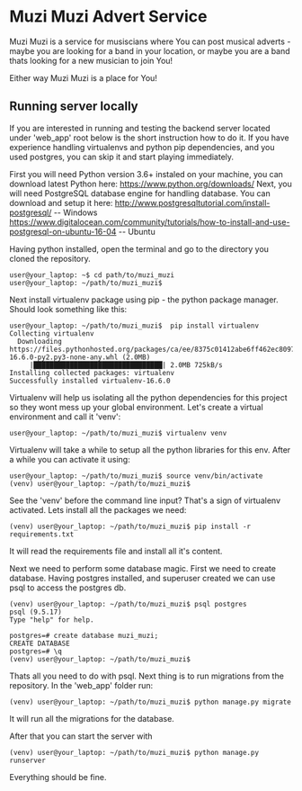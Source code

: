 # Muzi Muzi Advert Service

Muzi Muzi is a service for musiscians where You can post musical adverts - 
maybe you are looking for a band in your location, or maybe you are a band
thats looking for a new musician to join You!

Either way Muzi Muzi is a place for You!

## Running server locally

If you are interested in running and testing the backend server located under 'web_app' root below is the short instruction 
how to do it. If you have experience handling virtualenvs and python pip dependencies, and you used postgres, you can skip it
and start playing immediately.

First you will need Python version 3.6+ instaled on your machine, you can download latest Python here:
https://www.python.org/downloads/
Next, you will need PostgreSQL database engine for handling database. You can download and setup it here:
http://www.postgresqltutorial.com/install-postgresql/ -- Windows
https://www.digitalocean.com/community/tutorials/how-to-install-and-use-postgresql-on-ubuntu-16-04 -- Ubuntu

Having python installed, open the terminal and go to the directory you cloned the repository.
```
user@your_laptop: ~$ cd path/to/muzi_muzi
user@your_laptop: ~/path/to/muzi_muzi$ 
```

Next install virtualenv package using pip - the python package manager. Should look something like this:
```
user@your_laptop: ~/path/to/muzi_muzi$  pip install virtualenv
Collecting virtualenv
  Downloading https://files.pythonhosted.org/packages/ca/ee/8375c01412abe6ff462ec80970e6bb1c4308724d4366d7519627c98691ab/virtualenv-16.6.0-py2.py3-none-any.whl (2.0MB)
     |████████████████████████████████| 2.0MB 725kB/s 
Installing collected packages: virtualenv
Successfully installed virtualenv-16.6.0
```
Virtualenv will help us isolating all the python dependencies for this project so they wont mess up your global environment.
Let's create a virtual environment and call it 'venv':
```
user@your_laptop: ~/path/to/muzi_muzi$ virtualenv venv
```
Virtualenv will take a while to setup all the python libraries for this env.
After a while you can activate it using:
```
user@your_laptop: ~/path/to/muzi_muzi$ source venv/bin/activate
(venv) user@your_laptop: ~/path/to/muzi_muzi$
```
See the 'venv' before the command line input? That's a sign of virtualenv activated.
Lets install all the packages we need:
```
(venv) user@your_laptop: ~/path/to/muzi_muzi$ pip install -r requirements.txt
```
It will read the requirements file and install all it's content.

Next we need to perform some database magic. First we need to create database.
Having postgres installed, and superuser created we can use psql to access the postgres db.
```
(venv) user@your_laptop: ~/path/to/muzi_muzi$ psql postgres
psql (9.5.17)
Type "help" for help.

postgres=# create database muzi_muzi;
CREATE DATABASE
postgres=# \q
(venv) user@your_laptop: ~/path/to/muzi_muzi$
```
Thats all you need to do with psql. Next thing is to run migrations from the repository.
In the 'web_app' folder run:
```
(venv) user@your_laptop: ~/path/to/muzi_muzi$ python manage.py migrate
```
It will run all the migrations for the database.

After that you can start the server with
```
(venv) user@your_laptop: ~/path/to/muzi_muzi$ python manage.py runserver
```
Everything should be fine.
